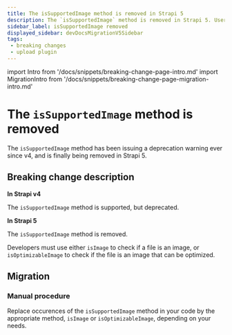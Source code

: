 ```yaml
---
title: The isSupportedImage method is removed in Strapi 5
description: The `isSupportedImage` method is removed in Strapi 5. Users should use `isImage` or `isOptimizableImage` instead.
sidebar_label: isSupportedImage removed
displayed_sidebar: devDocsMigrationV5Sidebar
tags:
 - breaking changes
 - upload plugin
---
```


import Intro from '/docs/snippets/breaking-change-page-intro.md'
import MigrationIntro from '/docs/snippets/breaking-change-page-migration-intro.md'

# The `isSupportedImage` method is removed

The `isSupportedImage` method has been issuing a deprecation warning ever since v4, and is finally being removed in Strapi 5.

 <Intro />

## Breaking change description

<SideBySideContainer>

<SideBySideColumn>

**In Strapi v4**

The `isSupportedImage` method is supported, but deprecated.

</SideBySideColumn>

<SideBySideColumn>

**In Strapi 5**

The `isSupportedImage` method is removed.

Developers must use either `isImage` to check if a file is an image, or `isOptimizableImage` to check if the file is an image that can be optimized.

</SideBySideColumn>

</SideBySideContainer>

## Migration

<MigrationIntro />

### Manual procedure

Replace occurences of the `isSupportedImage` method in your code by the appropriate method, `isImage` or `isOptimizableImage`, depending on your needs.

